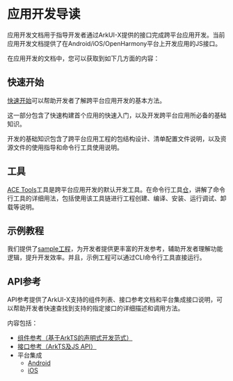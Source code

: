 # 应用开发导读

应用开发文档用于指导开发者通过ArkUI-X提供的接口完成跨平台应用开发。当前应用开发文档提供了在Android/iOS/OpenHarmony平台上开发应用的JS接口。

在应用开发的文档中，您可以获取到如下几方面的内容：

## 快速开始

[快速开始](quick-start/README.md)可以帮助开发者了解跨平台应用开发的基本方法。

这一部分包含了快速构建首个应用的快速入门，以及开发跨平台应用所必备的基础知识。

开发的基础知识包含了跨平台应用工程的包结构设计、清单配置文件说明，以及资源文件的使用指导和命令行工具使用说明。

## 工具

[ACE Tools](quick-start/start-with-ace-tools.md)工具是跨平台应用开发的默认开发工具。在命令行工具[仓](https://gitee.com/arkui-x/cli/blob/master/cli/README.md)，讲解了命令行工具的详细用法，包括使用该工具链进行工程创建、编译、安装、运行调试、卸载等说明。

## 示例教程

我们提供了[sample工程](https://gitee.com/arkui-x/samples)，为开发者提供更丰富的开发参考，辅助开发者理解功能逻辑，提升开发效率。并且，示例工程可以通过CLI命令行工具直接运行。

## API参考

API参考提供了ArkUI-X支持的组件列表、接口参考文档和平台集成接口说明，可以帮助开发者快速查找到支持的指定接口的详细描述和调用方法。

内容包括：

- [组件参考（基于ArkTS的声明式开发范式）](https://gitee.com/openharmony/docs/blob/master/zh-cn/application-dev/reference/arkui-ts/Readme-CN.md)
- [接口参考（ArkTS及JS API）](reference/apis/readme.md)
- 平台集成
  - [Android](reference/arkui-for-android/readme.md)
  - [iOS](reference/arkui-for-ios/readme.md)
